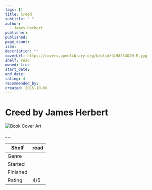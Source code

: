 ```yaml
---
tags: []
title: Creed
subtitle: " "
author:
  - James Herbert
publisher:
published:
page_count:
isbn:
description: ""
coverUrl: https://covers.openlibrary.org/b/olid/OL9855302M-M.jpg
shelf: read
owned: true
start_date:
end_date:
rating: 4
recommended_by:
created: 2015-10-06
---
```


# Creed by James Herbert

![Book Cover Art](https://covers.openlibrary.org/b/olid/OL9855302M-M.jpg)

_ _

| Shelf | read |
| --- | --- |
| Genre |  |
| Started |  |
| Finished |  |
| Rating | 4/5 |

